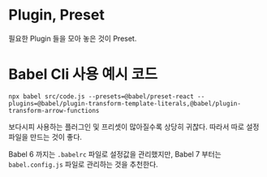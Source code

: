 # Plugin, Preset
필요한 Plugin 들을 모아 놓은 것이 Preset.

# Babel Cli 사용 예시 코드
`npx babel src/code.js --presets=@babel/preset-react --plugins=@babel/plugin-transform-template-literals,@babel/plugin-
transform-arrow-functions`

보다시피 사용하는 플러그인 및 프리셋이 많아질수록 상당히 귀찮다. 따라서 따로 설정 파일을 만드는 것이 좋다. 

Babel 6 까지는 `.babelrc` 파일로 설정값을 관리했지만, Babel 7 부터는 `babel.config.js` 파일로 관리하는 것을 추천한다. 